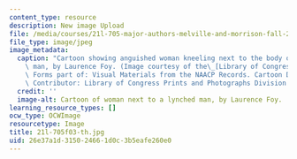 ```yaml
---
content_type: resource
description: New image Upload
file: /media/courses/21l-705-major-authors-melville-and-morrison-fall-2003/26e37a1d315024661d0c3b5eafe260e0_21l-705f03-th.jpg
file_type: image/jpeg
image_metadata:
  caption: "Cartoon showing anguished woman kneeling next to the body of a lynched\
    \ man, by Laurence Foy. (Image courtesy of the\_[Library of Congress](http://www.loc.gov).\
    \ Forms part of: Visual Materials from the NAACP Records. Cartoon Drawings, 1920-1930.\
    \ Contributor: Library of Congress Prints and Photographs Division.)"
  credit: ''
  image-alt: Cartoon of woman next to a lynched man, by Laurence Foy.
learning_resource_types: []
ocw_type: OCWImage
resourcetype: Image
title: 21l-705f03-th.jpg
uid: 26e37a1d-3150-2466-1d0c-3b5eafe260e0
---
```

